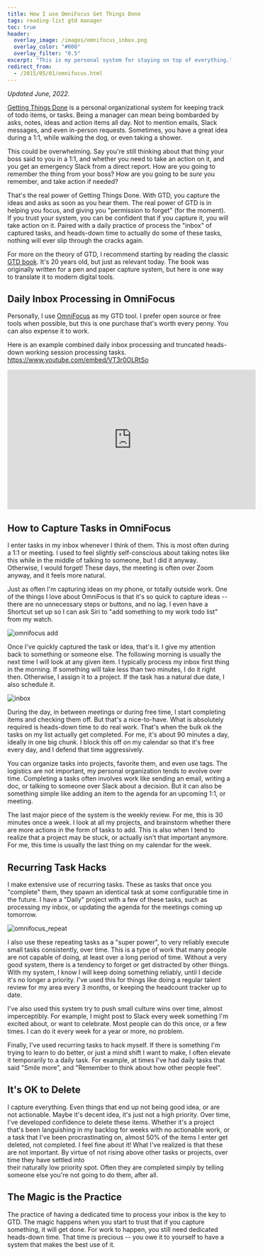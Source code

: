 ```yaml
---
title: How I use OmniFocus Get Things Done
tags: reading-list gtd manager
toc: true
header:
  overlay_image: /images/omnifocus_inbox.png
  overlay_color: "#000"
  overlay_filter: "0.5"
excerpt: "This is my personal system for staying on top of everything."
redirect_from:
  - /2015/05/01/omnifocus.html
---
```


*Updated June, 2022.*

[Getting Things Done](https://en.wikipedia.org/wiki/Getting_Things_Done) is a personal organizational system for 
keeping track of todo items, or tasks. Being a manager can mean being bombarded by asks, notes, ideas and action items
all day. Not to mention emails, Slack messages, and even in-person requests. Sometimes, you have a great idea during a
1:1, while walking the dog, or even taking a shower. 

This could be overwhelming. Say you're still thinking about that thing your boss said to you in a 1:1, and whether you
need to take an action on it, and you get an emergency Slack from a direct report. How are you going to remember the 
thing from your boss? How are you going to be *sure* you remember, and take action if needed? 

That's the real power of Getting Things Done. With GTD, you capture the ideas and asks as soon as you hear them. The 
real power of GTD is in helping you focus, and giving you "permission to forget" (for the moment). If you trust your
system, you can be confident that if you capture it, you will take action on it. Paired with a daily practice of 
process the "inbox" of captured tasks, and heads-down time to actually do some of these tasks, nothing will ever 
slip through the cracks again.

For more on the theory of GTD, I recommend starting by reading the classic [GTD book](http://gettingthingsdone.com/). 
It's 20 years old, but just as relevant today. The book was originally written for a pen and paper capture system,
but here is one way to translate it to modern digital tools.


## Daily Inbox Processing in OmniFocus

Personally, I use [OmniFocus](https://www.omnigroup.com/omnifocus) as my GTD tool. I prefer open source or free tools when possible, but this is one purchase that's worth every penny. You can also expense it to work.

Here is an example combined daily inbox processing and truncated heads-down working session processing tasks. 
<a href="https://www.youtube.com/embed/VT3r0OLRtSo">https://www.youtube.com/embed/VT3r0OLRtSo</a>

<iframe width="560" height="315" src="https://www.youtube.com/embed/VT3r0OLRtSo" title="YouTube video player" frameborder="0" allow="accelerometer; autoplay; clipboard-write; encrypted-media; gyroscope; picture-in-picture" allowfullscreen></iframe>


## How to Capture Tasks in OmniFocus

I enter tasks in my inbox whenever I think of them. This is most often during a 1:1 or meeting. I used to feel
slightly self-conscious about taking notes like this while in the middle of talking to someone, but I did it 
anyway. Otherwise, I would forget! These days, the meeting is often over Zoom anyway, and it feels more natural. 

Just as often I'm capturing ideas on my phone, or totally outside work. One of the things I love about OmniFocus
is that it's so quick to capture ideas -- there are no unnecessary steps or buttons, and no lag. I even have a 
Shortcut set up so I can ask Siri to "add something to my work todo list" from my watch. 

![omnifocus add](/blog/images/omnifocus_add.png)

Once I've quickly captured the task or idea, that's it. I give my attention back to something or someone else. 
The following morning is usually the next time I will look at any given item. I typically process my inbox first 
thing in the morning. If something will take less than two minutes, I do it right then. Otherwise, I assign it 
to a project. If the task has a natural due date, I also schedule it. 

![inbox](/blog/images/omnifocus_inbox.png)

During the day, in between meetings or during free time, I start completing items and checking them off. But that's
a nice-to-have. What is absolutely required is heads-down time to do real work. That's when the bulk ok the tasks
on my list actually get completed. For me, it's about 90 minutes a day, ideally in one big chunk. I block this off 
on my calendar so that it's free every day, and I defend that time aggressively. 

You can organize tasks into projects, favorite them, and even use tags. The logistics are not important, my 
personal organization tends to evolve over time. Completing a tasks often involves work like sending an email, 
writing a doc, or talking to someone over Slack about a decision. But it can also be something simple like adding
an item to the agenda for an upcoming 1:1, or meeting. 

The last major piece of the system is the weekly review. For me, this is 30 minutes once a week. I look at all
my projects, and brainstorm whether there are more actions in the form of tasks to add. This is also when I tend
to realize that a project may be stuck, or actually isn't that important anymore. For me, this time is usually the last
thing on my calendar for the week. 


## Recurring Task Hacks

I make extensive use of recurring tasks. These as tasks that once you "complete" them, they spawn an identical 
task at some configurable time in the future. I have a "Daily" project with a few of these tasks, such as 
processing my inbox, or updating the agenda for the meetings coming up tomorrow. 

![omnifocus_repeat](/blog/images/omnifocus_repeat.png)

I also use these repeating tasks as a "super power", to very reliably execute small tasks consistently, over time.
This is a type of work that many people are not capable of doing, at least over a long period of time. Without
a very good system, there is a tendency to forget or get distracted by other things. With my system, I know I will
keep doing something reliably, until I decide it's no longer a priority. I've used this for things like doing a
regular talent review for my area every 3 months, or keeping the headcount tracker up to date. 

I've also used this system try to push small culture wins over time, almost imperceptibly. For example, I might 
post to Slack every week something I'm excited about, or want to celebrate. Most people can do this once, or a 
few times. I can do it every week for a year or more, no problem. 

Finally, I've used recurring tasks to hack myself. If there is something I'm trying to learn to do better, or 
just a mind shift I want to make, I often elevate it temporarily to a daily task. For example, at times I've had
daily tasks that said "Smile more", and "Remember to think about how other people feel". 


## It's OK to Delete 

I capture everything. Even things that end up not being good idea, or are not actionable. Maybe it's decent idea,
it's just not a high priority. Over time, I've developed confidence to delete these items. Whether it's a project 
that's been languishing in my backlog for weeks with no actionable work, or a task that I've been procrastinating 
on, almost 50% of the items I enter get deleted, not completed. I feel fine about it! What I've realized is that 
these are not important. By virtue of not rising above other tasks or projects, over time they have settled into  
their naturally low priority spot. Often they are completed simply by telling someone else you're not going to do
them, after all. 


## The Magic is the Practice 

The practice of having a dedicated time to process your inbox is the key to GTD. 
The magic happens when you start to trust that if you capture something, it will get done.
For work to happen, you still need dedicated heads-down time. That time is precious -- you 
owe it to yourself to have a system that makes the best use of it. 